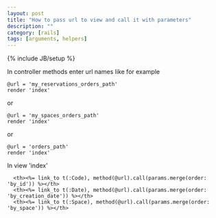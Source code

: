 ```yaml
---
layout: post
title: "How to pass url to view and call it with parameters"
description: ""
category: [rails]
tags: [arguments, helpers]
---
```

{% include JB/setup %}

In controller methods enter url names like for example

    @url = 'my_reservations_orders_path'
    render 'index'

or 

    @url = 'my_spaces_orders_path'
    render 'index'

or 

    @url = 'orders_path'
    render 'index'

In view 'index'

      <th><%= link_to t(:Code), method(@url).call(params.merge(order: 'by_id')) %></th>
      <th><%= link_to t(:Date), method(@url).call(params.merge(order: 'by_creation_date')) %></th>
      <th><%= link_to t(:Space), method(@url).call(params.merge(order: 'by_space')) %></th>


